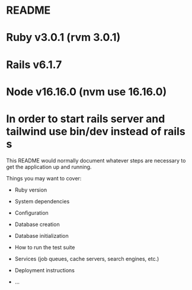 # README

# Ruby v3.0.1 (rvm 3.0.1)

# Rails v6.1.7

# Node v16.16.0 (nvm use 16.16.0)

# In order to start rails server and tailwind use bin/dev instead of rails s

This README would normally document whatever steps are necessary to get the
application up and running.

Things you may want to cover:

- Ruby version

- System dependencies

- Configuration

- Database creation

- Database initialization

- How to run the test suite

- Services (job queues, cache servers, search engines, etc.)

- Deployment instructions

- ...
